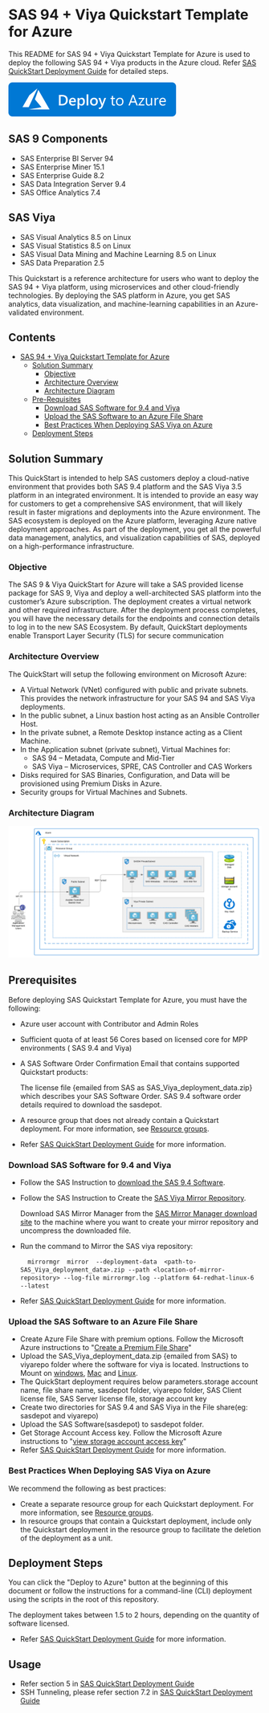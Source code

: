 
# SAS 94 + Viya Quickstart Template for Azure
This README for  SAS 94 + Viya Quickstart Template for Azure is used to deploy the following SAS 94 + Viya products in the Azure cloud. Refer [SAS QuickStart Deployment Guide](https://github.com/cc-mkotrike/testqs1/blob/develop_md/SAS-Quick-Start-on-Azure_v1.pdf) for detailed steps.

[![Deploy to Azure](https://raw.githubusercontent.com/Azure/azure-quickstart-templates/master/1-CONTRIBUTION-GUIDE/images/deploytoazure.svg?sanitize=true)](https://portal.azure.com/#create/Microsoft.Template/uri/https%3A%2F%2Fraw.githubusercontent.com%2Fcorecompete%2Fsas94ng-viya%2Fdevelop%2Fazuredeploy.json) 


## SAS 9 Components
* SAS Enterprise BI Server 94
* SAS Enterprise Miner 15.1
* SAS Enterprise Guide 8.2
* SAS Data Integration Server 9.4
* SAS Office Analytics 7.4
## SAS Viya
* SAS Visual Analytics 8.5 on Linux
* SAS Visual Statistics 8.5 on Linux
* SAS Visual Data Mining and Machine Learning 8.5 on Linux
* SAS Data Preparation 2.5

This Quickstart is a reference architecture for users who want to deploy the SAS 94 + Viya platform, using microservices and other cloud-friendly technologies. By deploying the SAS platform in Azure, you get SAS analytics, data visualization, and machine-learning capabilities in an Azure-validated environment. 


## Contents
- [SAS 94 + Viya Quickstart Template for Azure](#sas94-viya-quickstart-template-for-azure)
  - [Solution Summary](#Summary)
    - [Objective](#Objective)
    - [Architecture Overview](#Overview)
    - [Architecture Diagram](#Architecture)
  - [Pre-Requisites](#prerequisites)
    - [Download SAS Software for 9.4 and Viya](#Download)
    - [Upload the SAS Software to an Azure File Share](#Upload)
    - [Best Practices When Deploying SAS Viya on Azure](#Best)
  - [Deployment Steps](#Deploy)


<a name="Summary"></a>
## Solution Summary
This QuickStart is intended to help SAS customers deploy a cloud-native environment that provides both SAS 9.4 platform and the SAS Viya 3.5 platform in an integrated environment. It is intended to provide an easy way for customers to get a comprehensive SAS environment, that will likely result in faster migrations and deployments into the Azure environment. The SAS ecosystem is deployed on the Azure platform, leveraging Azure native deployment approaches. As part of the deployment, you get all the powerful data management, analytics, and visualization capabilities of SAS, deployed on a high-performance infrastructure.

<a name="Objective"></a>
### Objective
The SAS 9 & Viya QuickStart for Azure will take a SAS provided license package for SAS 9, Viya and deploy a well-architected SAS platform into the customer’s Azure subscription. The deployment creates a virtual network and other required infrastructure. After the deployment process completes, you will have the necessary details for the endpoints and connection details to log in to the new SAS Ecosystem. By default, QuickStart deployments enable Transport Layer Security (TLS) for secure communication

<a name="Overview"></a>
### Architecture Overview
The QuickStart will setup the following environment on Microsoft Azure:
* A Virtual Network (VNet) configured with public and private subnets. This provides the network infrastructure for your SAS 94 and SAS Viya deployments.
* In the public subnet, a Linux bastion host acting as an Ansible Controller Host.
* In the private subnet, a Remote Desktop instance acting as a Client Machine.
* In the Application subnet (private subnet), Virtual Machines for:
	* SAS 94 – Metadata, Compute and Mid-Tier
	* SAS Viya – Microservices, SPRE, CAS Controller and CAS Workers
* Disks required for SAS Binaries, Configuration, and Data will be provisioned using Premium Disks in Azure.
* Security groups for Virtual Machines and Subnets.


<a name="Architecture"></a>
### Architecture Diagram
![Architecture Diagram](sas94-viya-architecture-diagram.svg)

<a name="Prerequisites"></a>
## Prerequisites
Before deploying SAS Quickstart Template for Azure, you must have the following:
* Azure user account with Contributor and Admin Roles
* Sufficient quota of at least 56 Cores based on licensed core for MPP environments ( SAS 9.4 and Viya)
* A SAS Software Order Confirmation Email that contains supported Quickstart products:
 
	The license file {emailed from SAS as SAS_Viya_deployment_data.zip} which describes your SAS Software Order.
	SAS 9.4 software order details required to download the sasdepot.
 
* A resource group that does not already contain a Quickstart deployment. For more information, see [Resource groups](https://docs.microsoft.com/en-us/azure/azure-resource-manager/resource-group-overview#resource-groups).
* Refer [SAS QuickStart Deployment Guide](https://github.com/cc-mkotrike/testqs1/blob/develop_md/SAS-Quick-Start-on-Azure_v1.pdf) for more information.

<a name="Download"></a>
### Download SAS Software for 9.4 and Viya
* Follow the SAS Instruction to [download the SAS 9.4 Software](https://documentation.sas.com/?docsetId=biig&docsetTarget=n03005intelplatform00install.htm&docsetVersion=9.4&locale=en).
* Follow the SAS Instruction to Create the [SAS Viya Mirror Repository](https://documentation.sas.com/?docsetId=dplyml0phy0lax&docsetTarget=p1ilrw734naazfn119i2rqik91r0.htm&docsetVersion=3.5&locale=en).

	Download SAS Mirror Manager from the [SAS Mirror Manager download site](https://support.sas.com/en/documentation/install-center/viya/deployment-tools/35/mirror-manager.html) to the machine where you want to create your mirror repository and uncompress the downloaded file.

* Run the command to Mirror the SAS viya repository:

		mirrormgr  mirror  --deployment-data  <path-to-SAS_Viya_deployment_data>.zip --path <location-of-mirror-repository> --log-file mirrormgr.log --platform 64-redhat-linux-6  --latest
 
* Refer [SAS QuickStart Deployment Guide](https://github.com/cc-mkotrike/testqs1/blob/develop_md/SAS-Quick-Start-on-Azure_v1.pdf) for more information.

<a name="Upload"></a>
### Upload the SAS Software to an Azure File Share
* Create Azure File Share with premium options. Follow the   Microsoft Azure instructions to "[Create a Premium File Share](https://docs.microsoft.com/en-us/azure/storage/files/storage-how-to-create-premium-fileshare?tabs=azure-portal)"
* Upload the SAS_Viya_deployment_data.zip {emailed from SAS} to viyarepo folder where the software for viya is located. Instructions to Mount on [windows](https://docs.microsoft.com/en-us/azure/storage/files/storage-how-to-use-files-windows), [Mac](https://docs.microsoft.com/en-us/azure/storage/files/storage-how-to-use-files-mac) and [Linux](https://docs.microsoft.com/en-us/azure/storage/files/storage-how-to-use-files-linux).
* The QuickStart deployment requires below parameters.storage account name, file share name, sasdepot folder, viyarepo folder, SAS Client license file, SAS Server license file, storage account key
* Create two directories for SAS 9.4 and SAS Viya in the File share(eg: sasdepot and viyarepo)
* Upload the SAS Software(sasdepot) to sasdepot folder. 
* Get Storage Account Access key. Follow the Microsoft Azure instructions to "[view storage account access key](https://docs.microsoft.com/en-us/azure/storage/common/storage-account-keys-manage?tabs=azure-portal)"
* Refer [SAS QuickStart Deployment Guide](https://github.com/cc-mkotrike/testqs1/blob/develop_md/SAS-Quick-Start-on-Azure_v1.pdf) for more information.
 
<a name="Best"></a>
### Best Practices When Deploying SAS Viya on Azure
We recommend the following as best practices:
* Create a separate resource group for each Quickstart deployment. For more information, see [Resource groups](https://docs.microsoft.com/en-us/azure/azure-resource-manager/resource-group-overview#resource-groups).
* In resource groups that contain a Quickstart deployment, include only the Quickstart deployment in the resource group to facilitate the deletion of the deployment as a unit.

<a name="Deploy"></a>
## Deployment Steps
You can click the "Deploy to Azure" button at the beginning of this document or follow the instructions for a command-line (CLI) deployment using the scripts in the root of this repository.

The deployment takes between 1.5 to 2 hours, depending on the quantity of software licensed.
* Refer [SAS QuickStart Deployment Guide](https://github.com/cc-mkotrike/testqs1/blob/develop_md/SAS-Quick-Start-on-Azure_v1.pdf) for more information.

## Usage
* Refer section 5 in [SAS QuickStart Deployment Guide](https://github.com/cc-mkotrike/testqs1/blob/develop_md/SAS-Quick-Start-on-Azure_v1.pdf)
* SSH Tunneling, please refer section 7.2 in [SAS QuickStart Deployment Guide](https://github.com/cc-mkotrike/testqs1/blob/develop_md/SAS-Quick-Start-on-Azure_v1.pdf)
